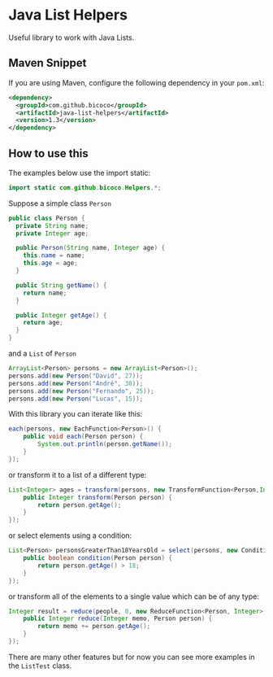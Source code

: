 # Java List Helpers

Useful library to work with Java Lists.

## Maven Snippet

If you are using Maven, configure the following dependency in your `pom.xml`:

```xml
<dependency>
  <groupId>com.github.bicoco</groupId>
  <artifactId>java-list-helpers</artifactId>
  <version>1.3</version>
</dependency>
```

## How to use this

The examples below use the import static:

```java
import static com.github.bicoco.Helpers.*;
```

Suppose a simple class `Person`

```java
public class Person {
  private String name;
  private Integer age;

  public Person(String name, Integer age) {
    this.name = name;
    this.age = age;
  }

  public String getName() {
    return name;
  }

  public Integer getAge() {
    return age;
  }
}
```
and a `List` of `Person`


```java
ArrayList<Person> persons = new ArrayList<Person>();
persons.add(new Person("David", 27));
persons.add(new Person("André", 30));
persons.add(new Person("Fernando", 25));
persons.add(new Person("Lucas", 15));
```

With this library you can iterate like this:

```java
each(persons, new EachFunction<Person>() {
    public void each(Person person) {
        System.out.println(person.getName());
    }
});
```

or transform it to a list of a different type:

```java
List<Integer> ages = transform(persons, new TransformFunction<Person,Integer>() {
    public Integer transform(Person person) {
        return person.getAge();
    }
});
```

or select elements using a condition:

```java
List<Person> personsGreaterThan18YearsOld = select(persons, new ConditionFunction<Person>() {
    public boolean condition(Person person) {
        return person.getAge() > 18;
    }
});
```

or transform all of the elements to a single value which can be of any type:

```java
Integer result = reduce(people, 0, new ReduceFunction<Person, Integer>() {
    public Integer reduce(Integer memo, Person person) {
        return memo += person.getAge();
    }
});
```

There are many other features but for now you can see more examples in the `ListTest` class.
